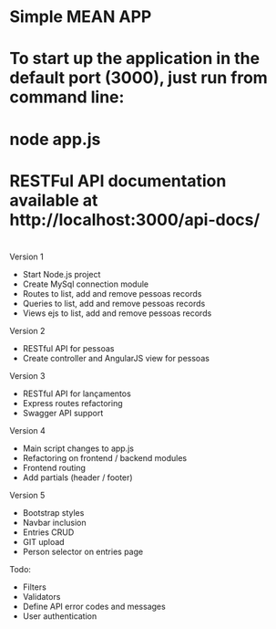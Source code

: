 # Simple MEAN APP 
#
# To start up the application in the default port (3000), just run from command line:
#
# node app.js
#
# RESTFul API documentation available at http://localhost:3000/api-docs/
#
 
Version 1
* Start Node.js project
* Create MySql connection module
* Routes to list, add and remove pessoas records
* Queries to list, add and remove pessoas records
* Views ejs to list, add and remove pessoas records

Version 2
* RESTful API for pessoas
* Create controller and AngularJS view for pessoas

Version 3
* RESTful API for lançamentos
* Express routes refactoring
* Swagger API support

Version 4
* Main script changes to app.js
* Refactoring on frontend / backend modules
* Frontend routing
* Add partials (header / footer)

Version 5
* Bootstrap styles
* Navbar inclusion
* Entries CRUD
* GIT upload
* Person selector on entries page

Todo:
- Filters
- Validators
- Define API error codes and messages
- User authentication
